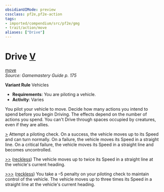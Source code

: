 ```yaml
---
obsidianUIMode: preview
cssclass: pf2e,pf2e-action
tags:
- imported/compendium/src/pf2e/gmg
- trait/action/move
aliases: ["Drive"]
---
```

# Drive [V](chapter-9-playing-the-game.md#Actions "Varies")
[move](move.md)  
*Source: Gamemastery Guide p. 175*  

**Variant Rule** Vehicles
- **Requirements**: You are piloting a vehicle.
- **Activity**: Varies

You pilot your vehicle to move. Decide how many actions you intend to spend before you begin Driving. The effects depend on the number of actions you spend. You can't Drive through spaces occupied by creatures, even if they are allies.

[>](chapter-9-playing-the-game.md#Actions "Single Action") Attempt a piloting check. On a success, the vehicle moves up to its Speed and can turn normally. On a failure, the vehicle moves its Speed in a straight line. On a critical failure, the vehicle moves its Speed in a straight line and becomes uncontrolled.

[>>](chapter-9-playing-the-game.md#Actions "Two-Action") ([reckless](reckless-gmg.md)) The vehicle moves up to twice its Speed in a straight line at the vehicle's current heading.

[>>>](chapter-9-playing-the-game.md#Actions "Three-Action") ([reckless](reckless-gmg.md)) You take a –5 penalty on your piloting check to maintain control of the vehicle. The vehicle moves up to three times its Speed in a straight line at the vehicle's current heading.